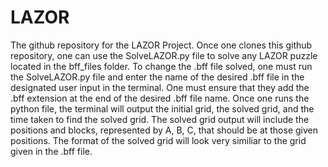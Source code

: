 # LAZOR
The github repository for the LAZOR Project. Once one clones this github repository, one can use the SolveLAZOR.py file to solve any LAZOR puzzle located in the bff_files folder. To change the .bff file solved, one must run the SolveLAZOR.py file and enter the name of the desired .bff file in the designated user input in the terminal. One must ensure that they add the .bff extension at the end of the desired .bff file name. Once one runs the python file, the terminal will output the initial grid, the solved grid, and the time taken to find the solved grid. The solved grid output will include the positions and blocks, represented by A, B, C, that should be at those given positions. The format of the solved grid will look very similiar to the grid given in the .bff file.

